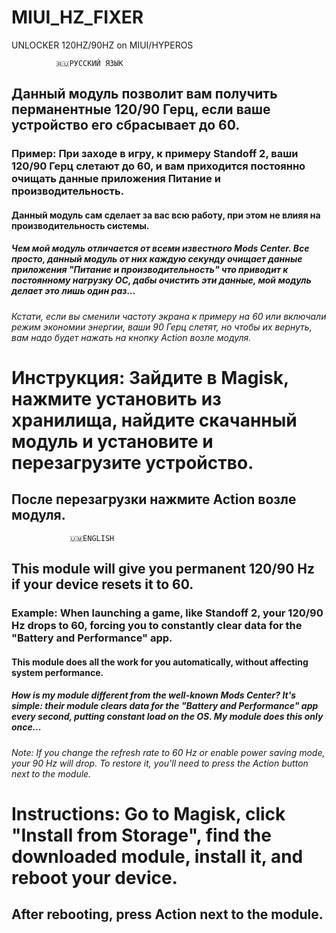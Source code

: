 # MIUI_HZ_FIXER
UNLOCKER 120HZ/90HZ on MIUI/HYPEROS


              🇷🇺РУССКИЙ ЯЗЫК

## Данный модуль позволит вам получить перманентные 120/90 Герц, если ваше устройство его сбрасывает до 60.

### Пример: При заходе в игру, к примеру Standoff 2, ваши 120/90 Герц слетают до 60, и вам приходится постоянно очищать данные приложения Питание и производительность.

#### Данный модуль сам сделает за вас всю работу, при этом не влияя на производительность системы.

##### Чем мой модуль отличается от всеми известного Mods Center. Все просто, данный модуль от них каждую секунду очищает данные приложения "Питание и производительность" что приводит к постоянному нагрузку ОС, дабы очистить эти данные, мой модуль делает это лишь один раз...

###### Кстати, если вы сменили частоту экрана к примеру на 60 или включали режим экономии энергии, ваши 90 Герц слетят, но чтобы их вернуть, вам надо будет нажать на кнопку Action возле модуля.


# Инструкция: Зайдите в Magisk, нажмите установить из хранилища, найдите скачанный модуль и установите и перезагрузите устройство.
## После перезагрузки нажмите Action возле модуля.


                 🇺🇲ENGLISH

## This module will give you permanent 120/90 Hz if your device resets it to 60.

### Example: When launching a game, like Standoff 2, your 120/90 Hz drops to 60, forcing you to constantly clear data for the "Battery and Performance" app.

#### This module does all the work for you automatically, without affecting system performance.

##### How is my module different from the well-known Mods Center? It's simple: their module clears data for the "Battery and Performance" app every second, putting constant load on the OS. My module does this only once...

###### Note: If you change the refresh rate to 60 Hz or enable power saving mode, your 90 Hz will drop. To restore it, you'll need to press the Action button next to the module.

# Instructions: Go to Magisk, click "Install from Storage", find the downloaded module, install it, and reboot your device.
## After rebooting, press Action next to the module.               
